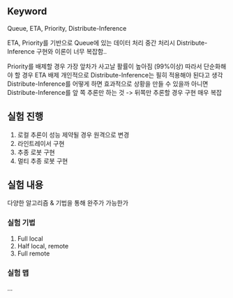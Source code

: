 ## Keyword
Queue, ETA, Priority, Distribute-Inference

ETA, Priority를 기반으로 Queue에 있는 데이터 처리 중간 처리시 Distribute-Inference
구현와 이론이 너무 복잡함..

Priority를 배제할 경우 가장 앞차가 사고날 활률이 높아짐 (99%이상)
따라서 단순화해야 할 경우 ETA 배제
개인적으로 Distribute-Inference는 필히 적용해야 된다고 생각
Distribute-Inference를 어떻게 하면 효과적으로 상황을 만들 수 있을까
아니면 Distribute-Inference를 앞 쪽 추론만 하는 것 -> 뒤쪽만 추론할 경우 구현 매우 복잡

## 실험 진행 
1. 로컬 추론이 성능 제약될 경우 원격으로 변경
2. 라인트레이서 구현
3. 추종 로봇 구현
4. 멀티 추종 로봇 구현

## 실험 내용
다양한 알고리즘 & 기법을 통해 완주가 가능한가
### 실험 기법
1. Full local
2. Half local, remote
3. Full remote

### 실험 맵
...
